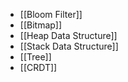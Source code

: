 - [[Bloom Filter]]
- [[Bitmap]]
- [[Heap Data Structure]]
- [[Stack Data Structure]]
- [[Tree]]
- [[CRDT]]